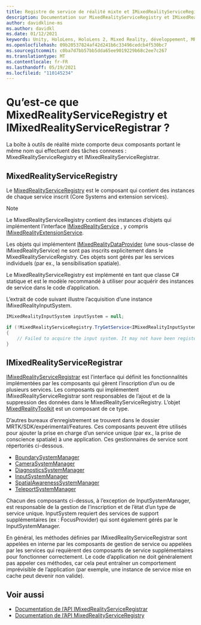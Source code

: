 ```yaml
---
title: Registre de service de réalité mixte et IMixedRealityServiceRegistrar
description: Documentation sur MixedRealityServiceRegistry et IMixedRealityServiceRegistrar
author: davidkline-ms
ms.author: davidkl
ms.date: 01/12/2021
keywords: Unity, HoloLens, HoloLens 2, Mixed Reality, développement, MRTK
ms.openlocfilehash: 09b20537824af42d241b6c33496cedcb4f530bc7
ms.sourcegitcommit: c0ba7d7bb57bb5dda65ee9019229b68c2ee7c267
ms.translationtype: MT
ms.contentlocale: fr-FR
ms.lasthandoff: 05/19/2021
ms.locfileid: "110145234"
---
```

# <a name="what-are-the-mixedrealityserviceregistry-and-imixedrealityserviceregistrar"></a>Qu’est-ce que MixedRealityServiceRegistry et IMixedRealityServiceRegistrar ?

La boîte à outils de réalité mixte comporte deux composants portant le même nom qui effectuent des tâches connexes : MixedRealityServiceRegistry et IMixedRealityServiceRegistrar.

## <a name="mixedrealityserviceregistry"></a>MixedRealityServiceRegistry

Le [MixedRealityServiceRegistry](xref:Microsoft.MixedReality.Toolkit.MixedRealityServiceRegistry) est le composant qui contient des instances de chaque service inscrit (Core Systems and extension services).

> [!NOTE]
> Le MixedRealityServiceRegistry contient des instances d’objets qui implémentent l’interface [IMixedRealityService](xref:Microsoft.MixedReality.Toolkit.IMixedRealityService) , y compris [IMixedRealityExtensionService](xref:Microsoft.MixedReality.Toolkit.IMixedRealityExtensionService).
>
>Les objets qui implémentent [IMixedRealityDataProvider](xref:Microsoft.MixedReality.Toolkit.IMixedRealityDataProvider) (une sous-classe de IMixedRealityService) ne sont pas inscrits explicitement dans le MixedRealityServiceRegistry. Ces objets sont gérés par les services individuels (par ex., la sensibilisation spatiale).

Le MixedRealityServiceRegistry est implémenté en tant que classe C# statique et est le modèle recommandé à utiliser pour acquérir des instances de service dans le code d’application.

L’extrait de code suivant illustre l’acquisition d’une instance IMixedRealityInputSystem.

```c#
IMixedRealityInputSystem inputSystem = null;

if (!MixedRealityServiceRegistry.TryGetService<IMixedRealityInputSystem>(out inputSystem))
{
    // Failed to acquire the input system. It may not have been registered
}
```

## <a name="imixedrealityserviceregistrar"></a>IMixedRealityServiceRegistrar

[IMixedRealityServiceRegistrar](xref:Microsoft.MixedReality.Toolkit.IMixedRealityServiceRegistrar) est l’interface qui définit les fonctionnalités implémentées par les composants qui gèrent l’inscription d’un ou de plusieurs services. Les composants qui implémentent IMixedRealityServiceRegistrar sont responsables de l’ajout et de la suppression des données dans le MixedRealityServiceRegistry. L’objet [MixedRealityToolkit](xref:Microsoft.MixedReality.Toolkit.MixedRealityToolkit) est un composant de ce type.

D’autres bureaux d’enregistrement se trouvent dans le dossier MRTK/SDK/expérimental/Features. Ces composants peuvent être utilisés pour ajouter la prise en charge d’un service unique (par ex., la prise de conscience spatiale) à une application. Ces gestionnaires de service sont répertoriés ci-dessous.

- [BoundarySystemManager](xref:Microsoft.MixedReality.Toolkit.Experimental.Boundary.BoundarySystemManager)
- [CameraSystemManager](xref:Microsoft.MixedReality.Toolkit.Experimental.CameraSystem.CameraSystemManager)
- [DiagnosticsSystemManager](xref:Microsoft.MixedReality.Toolkit.Experimental.Diagnostics.DiagnosticsSystemManager)
- [InputSystemManager](xref:Microsoft.MixedReality.Toolkit.Experimental.Input.InputSystemManager)
- [SpatialAwarenessSystemManager](xref:Microsoft.MixedReality.Toolkit.Experimental.SpatialAwareness.SpatialAwarenessSystemManager)
- [TeleportSystemManager](xref:Microsoft.MixedReality.Toolkit.Experimental.Teleport.TeleportSystemManager)

Chacun des composants ci-dessus, à l’exception de InputSystemManager, est responsable de la gestion de l’inscription et de l’état d’un type de service unique. InputSystem requiert des services de support supplémentaires (ex : FocusProvider) qui sont également gérés par le InputSystemManager.

En général, les méthodes définies par IMixedRealityServiceRegistrar sont appelées en interne par les composants de gestion de service ou appelées par les services qui requièrent des composants de service supplémentaires pour fonctionner correctement. Le code d’application ne doit généralement pas appeler ces méthodes, car cela peut entraîner un comportement imprévisible de l’application (par exemple, une instance de service mise en cache peut devenir non valide).

## <a name="see-also"></a>Voir aussi

- [Documentation de l’API IMixedRealityServiceRegistrar](xref:Microsoft.MixedReality.Toolkit.IMixedRealityServiceRegistrar)
- [Documentation de l’API MixedRealityServiceRegistry](xref:Microsoft.MixedReality.Toolkit.MixedRealityServiceRegistry)
